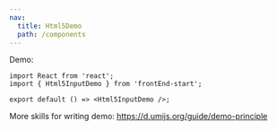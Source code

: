 ```yaml
---
nav:
  title: Html5Demo
  path: /components
---
```


Demo:

```tsx
import React from 'react';
import { Html5InputDemo } from 'frontEnd-start';

export default () => <Html5InputDemo />;
```

More skills for writing demo: https://d.umijs.org/guide/demo-principle
